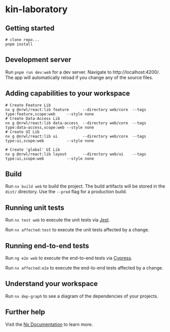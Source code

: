 # kin-laboratory

## Getting started

```shell
# clone repo...
pnpm install
```

## Development server

Run `pnpm run dev:web` for a dev server. Navigate to http://localhost:4200/. The app will automatically reload if you change any of the source files.

## Adding capabilities to your workspace

```shell
# Create Feature Lib
nx g @nrwl/react:lib feature      --directory web/core  --tags type:feature,scope:web     --style none
# Create Data-Access Lib
nx g @nrwl/react:lib data-access  --directory web/core  --tags type:data-access,scope:web --style none
# Create UI Lib
nx g @nrwl/react:lib ui           --directory web/core  --tags type:ui,scope:web          --style none

# Create 'global' UI Lib
nx g @nrwl/react:lib layout       --directory web/ui    --tags type:ui,scope:web          --style none
```

## Build

Run `nx build web` to build the project. The build artifacts will be stored in the `dist/` directory. Use the `--prod` flag for a production build.

## Running unit tests

Run `nx test web` to execute the unit tests via [Jest](https://jestjs.io).

Run `nx affected:test` to execute the unit tests affected by a change.

## Running end-to-end tests

Run `ng e2e web` to execute the end-to-end tests via [Cypress](https://www.cypress.io).

Run `nx affected:e2e` to execute the end-to-end tests affected by a change.

## Understand your workspace

Run `nx dep-graph` to see a diagram of the dependencies of your projects.

## Further help

Visit the [Nx Documentation](https://nx.dev) to learn more.
